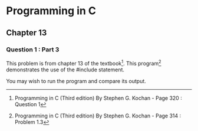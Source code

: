 # Programming in C
## Chapter 13
### Question 1 : Part 3

This problem is from chapter 13 of the textbook[^1]. This program[^2] demonstrates the use of the #include statement.

You may wish to run the program and compare its output.


[^1]: Programming in C (Third edition) By Stephen G. Kochan - Page 320 : Question 1
[^2]: Programming in C (Third edition) By Stephen G. Kochan - Page 314 : Problem 1.3